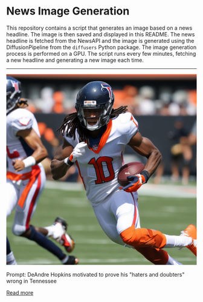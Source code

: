 # News Image Generation
This repository contains a script that generates an image based on a news headline. The image is then saved and displayed in this README.
The news headline is fetched from the NewsAPI and the image is generated using the DiffusionPipeline from the `diffusers` Python package. The image generation process is performed on a GPU.
The script runs every few minutes, fetching a new headline and generating a new image each time.

---

![Generated Image](image.png)

Prompt: DeAndre Hopkins motivated to prove his "haters and doubters" wrong in Tennessee

[Read more](https://www.nbcsports.com/nfl/profootballtalk/rumor-mill/news/deandre-hopkins-motivated-to-prove-his-haters-and-doubters-wrong-in-tennessee)